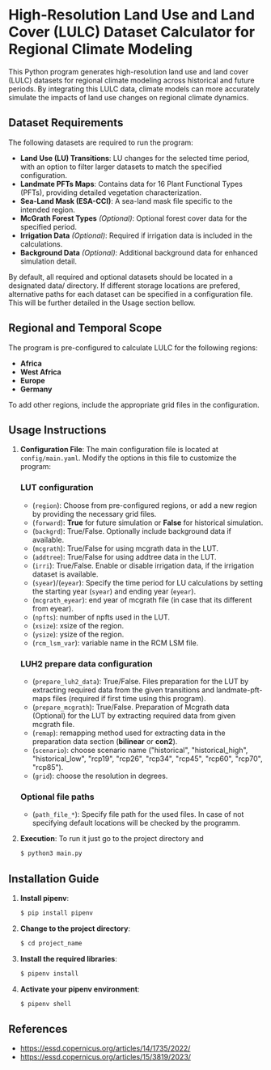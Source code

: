 
# High-Resolution Land Use and Land Cover (LULC) Dataset Calculator for Regional Climate Modeling 


This Python program generates high-resolution land use and land cover (LULC) datasets for regional climate modeling across historical and future periods. By integrating this LULC data, climate models can more accurately simulate the impacts of land use changes on regional climate dynamics.

## Dataset Requirements

The following datasets are required to run the program:

- **Land Use (LU) Transitions**: LU changes for the selected time period, with an option to filter larger datasets to match the specified configuration.
- **Landmate PFTs Maps**: Contains data for 16 Plant Functional Types (PFTs), providing detailed vegetation characterization.
- **Sea-Land Mask (ESA-CCI)**: A sea-land mask file specific to the intended region.
- **McGrath Forest Types** *(Optional)*: Optional forest cover data for the specified period.
- **Irrigation Data** *(Optional)*: Required if irrigation data is included in the calculations.
- **Background Data** *(Optional)*: Additional background data for enhanced simulation detail.

By default, all required and optional datasets should be located in a designated data/ directory. If different storage locations are prefered, alternative paths for each dataset can be specified in a configuration file. This will be further detailed in the Usage section bellow.

## Regional and Temporal Scope

The program is pre-configured to calculate LULC for the following regions:

- **Africa**
- **West Africa**
- **Europe**
- **Germany**

To add other regions, include the appropriate grid files in the configuration.

## Usage Instructions

1. **Configuration File**: The main configuration file is located at `config/main.yaml`. Modify the options in this file to customize the program:

   ### LUT configuration
   - (`region`): Choose from pre-configured regions, or add a new region by providing the necessary grid files.
   - (`forward`): **True** for future simulation or **False** for historical simulation.
   - (`backgrd`): True/False. Optionally include background data if available.
   - (`mcgrath`): True/False for using mcgrath data in the LUT. 
   - (`addtree`): True/False for using addtree data in the LUT. 
   - (`irri`): True/False. Enable or disable irrigation data, if the irrigation dataset is available.
   - (`syear`)/(`eyear`): Specify the time period for LU calculations by setting the starting year (`syear`) and ending year (`eyear`).
   - (`mcgrath_eyear`): end year of mcgrath file (in case that its different from eyear).
   - (`npfts`): number of npfts used in the LUT.
   - (`xsize`): xsize of the region.
   - (`ysize`): ysize of the region. 
   - (`rcm_lsm_var`): variable name in the RCM LSM file.


   ### LUH2 prepare data configuration
   - (`prepare_luh2_data`): True/False. Files preparation for the LUT by extracting required data from the given transitions and landmate-pft-maps files (required if first time using this program).
   - (`prepare_mcgrath`): True/False. Preparation of Mcgrath data (Optional) for the LUT by extracting required data from given mcgrath file.
   - (`remap`): remapping method used for extracting data in the preparation data section (**bilinear** or **con2**).
   - (`scenario`): choose scenario name ("historical", "historical_high", "historical_low", "rcp19", "rcp26", "rcp34", "rcp45", "rcp60", "rcp70", "rcp85").
   - (`grid`): choose the resolution in degrees.

   ### Optional file paths
   - (`path_file_*`): Specify file path for the used files. In case of not specifying default locations will be checked by the programm. 

2. **Execution**: To run it just go to the project directory and


   ```bash
   $ python3 main.py

## Installation Guide

1. **Install pipenv**:

   ```bash
   $ pip install pipenv

2. **Change to the project directory**:

   ```bash
   $ cd project_name

3. **Install the required libraries**:

   ```bash
   $ pipenv install 

4. **Activate your pipenv environment**:
   ```bash
   $ pipenv shell 

## References

 * https://essd.copernicus.org/articles/14/1735/2022/
 * https://essd.copernicus.org/articles/15/3819/2023/

 
